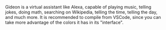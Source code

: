 Gideon is a virtual assistant like Alexa, capable of playing music, telling jokes, doing math, searching on Wikipedia, telling the time, telling the day, and much more. 
It is recommended to compile from VSCode, since you can take more advantage of the colors it has in its "interface".

